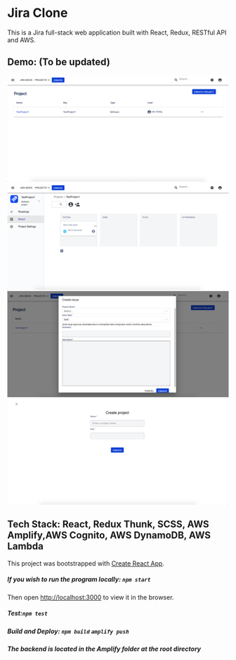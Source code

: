 # Jira Clone

This is a Jira full-stack web application built with React, Redux, RESTful API and AWS.
## Demo:   (To be updated)

![alt text](https://github.com/Zoe-0925/Jira-AWS-Frontend/blob/master/public/Demo-1.png)
![alt text](https://github.com/Zoe-0925/Jira-AWS-Frontend/blob/master/public/Demo-2.png)
![alt text](https://github.com/Zoe-0925/Jira-AWS-Frontend/blob/master/public/Demo-3.png)
![alt text](https://github.com/Zoe-0925/Jira-AWS-Frontend/blob/master/public/Demo-4.png)


## Tech Stack:  React, Redux Thunk, SCSS, AWS Amplify,AWS Cognito, AWS DynamoDB, AWS Lambda

This project was bootstrapped with [Create React App](https://github.com/facebook/create-react-app).

##### If you wish to run the program locally: `npm start`

Then open [http://localhost:3000](http://localhost:3000) to view it in the browser.

##### Test:`npm test`

##### Build and Deploy: `npm build`  `amplify push` 

##### The backend is located in the Amplify folder at the root directory





